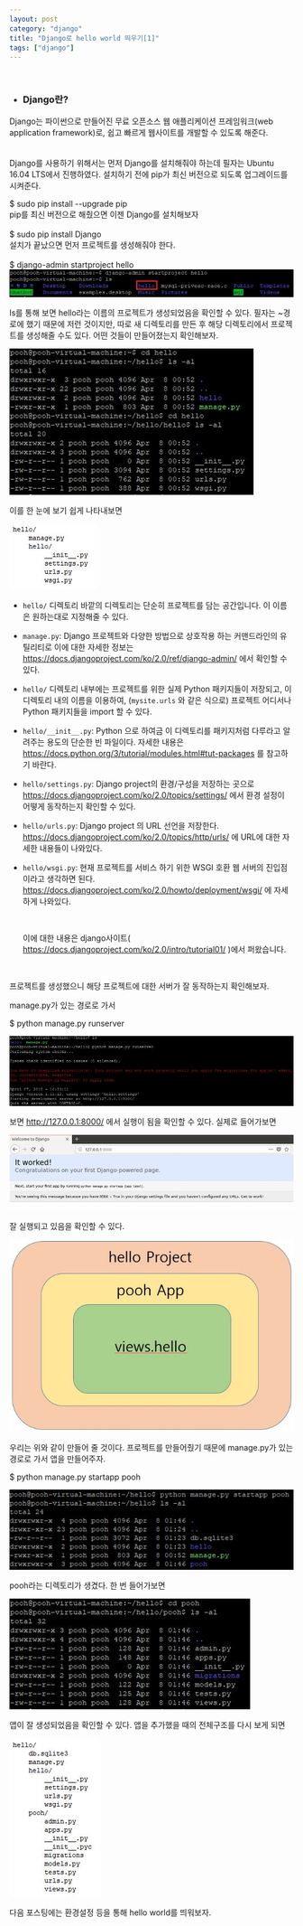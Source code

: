 ```yaml
---
layout: post
category: "django"
title: "Django로 hello world 띄우기[1]"
tags: ["django"]
---
```

<br>

- <h3>Django란?</h3>

Django는 파이썬으로 만들어진 무료 오픈소스 웹 애플리케이션 프레임워크(web application framework)로, 쉽고 빠르게 웹사이트를 개발할 수 있도록 해준다.<br><br><br>
Django를 사용하기 위해서는 먼저 Django를 설치해줘야 하는데 필자는 Ubuntu 16.04 LTS에서 진행하였다. 설치하기 전에 pip가 최신 버전으로 되도록 업그레이드를 시켜준다.

$ sudo pip install --upgrade pip
<br>
pip를 최신 버전으로 해줬으면 이젠 Django를 설치해보자
<br><br>
$ sudo pip install Django
<br>
설치가 끝났으면 먼저 프로젝트를 생성해줘야 한다.
<br><br>
$ django-admin startproject hello
<img src="https://github.com/P00HP00H/P00HP00H.github.io/blob/master/img/hello1/1.JPG?raw=true" width="px">

ls를 통해 보면 hello라는 이름의 프로젝트가 생성되었음을 확인할 수 있다. 필자는 ~경로에 했기 때문에 저런 것이지만, 따로 새 디렉토리를 만든 후 해당 디렉토리에서 프로젝트를 생성해줄 수도 있다. 어떤 것들이 만들어졌는지 확인해보자.

<img src="https://github.com/P00HP00H/P00HP00H.github.io/blob/master/img/hello1/2.JPG?raw=true" width="px">

이를 한 눈에 보기 쉽게 나타내보면

<img src="https://github.com/P00HP00H/P00HP00H.github.io/blob/master/img/hello1/3.JPG?raw=true" width="px">

- `hello/` 디렉토리 바깥의 디렉토리는 단순히 프로젝트를 담는 공간입니다. 이 이름은 원하는대로 지정해줄 수 있다.

- `manage.py`: Django 프로젝트와 다양한 방법으로 상호작용 하는 커맨드라인의 유틸리티로 이에 대한 자세한 정보는 https://docs.djangoproject.com/ko/2.0/ref/django-admin/ 에서 확인할 수 있다.

- `hello/` 디렉토리 내부에는 프로젝트를 위한 실제 Python 패키지들이 저장되고, 이 디렉토리 내의 이름을 이용하여, (`mysite.urls` 와 같은 식으로) 프로젝트 어디서나 Python 패키지들을 import 할 수 있다.

- `hello/__init__.py`: Python 으로 하여금 이 디렉토리를 패키지처럼 다루라고 알려주는 용도의 단순한 빈 파일이다. 자세한 내용은 https://docs.python.org/3/tutorial/modules.html#tut-packages 를 참고하기 바란다.

- `hello/settings.py`:  Django project의 환경/구성을 저장하는 곳으로 https://docs.djangoproject.com/ko/2.0/topics/settings/ 에서 환경 설정이 어떻게 동작하는지 확인할 수 있다.

- `hello/urls.py`: Django project 의 URL 선언을 저장한다. https://docs.djangoproject.com/ko/2.0/topics/http/urls/ 에 URL에 대한 자세한 내용들이 나와있다.

- `hello/wsgi.py`: 현재 프로젝트를 서비스 하기 위한 WSGI 호환 웹 서버의 진입점이라고 생각하면 된다. https://docs.djangoproject.com/ko/2.0/howto/deployment/wsgi/ 에 자세하게 나와있다.

  ​

  이에 대한 내용은 django사이트( https://docs.djangoproject.com/ko/2.0/intro/tutorial01/ )에서 퍼왔습니다.

  ​

 프로젝트를 생성했으니 해당 프로젝트에 대한 서버가 잘 동작하는지 확인해보자.

manage.py가 있는 경로로 가서

$ python manage.py runserver

<img src="https://github.com/P00HP00H/P00HP00H.github.io/blob/master/img/hello1/4.JPG?raw=true" width="px">

보면 http://127.0.0.1:8000/ 에서 실행이 됨을 확인할 수 있다. 실제로 들어가보면

<img src="https://github.com/P00HP00H/P00HP00H.github.io/blob/master/img/hello1/5.JPG?raw=true" width="px">

잘 실행되고 있음을 확인할 수 있다.

<img src="https://github.com/P00HP00H/P00HP00H.github.io/blob/master/img/hello1/6.JPG?raw=true" width="px">

우리는 위와 같이 만들어 줄 것이다. 프로젝트를 만들어줬기 때문에 manage.py가 있는 경로로 가서 앱을 만들어주자.

$ python manage.py startapp pooh

<img src="https://github.com/P00HP00H/P00HP00H.github.io/blob/master/img/hello1/7.JPG?raw=true" width="px">

pooh라는 디렉토리가 생겼다. 한 번 들어가보면

<img src="https://github.com/P00HP00H/P00HP00H.github.io/blob/master/img/hello1/8.JPG?raw=true" width="px">

앱이 잘 생성되었음을 확인할 수 있다. 앱을 추가했을 때의 전체구조를 다시 보게 되면

<img src="https://github.com/P00HP00H/P00HP00H.github.io/blob/master/img/hello1/9.JPG?raw=true" width="px">

다음 포스팅에는 환경설정 등을 통해 hello world를 띄워보자. 
